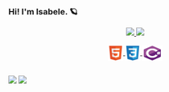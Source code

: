 ### Hi! I'm Isabele. 🪐

<div align="center"> 
	<a href="https://github.com/isabeles">
	<img height="180em" src="https://github-readme-stats.vercel.app/api?username=isabeles&hide=contribs,prs,issues&count_private=true&show_icons=true&theme=merko"/>
	<img height="180em" src="https://github-readme-stats.vercel.app/api/top-langs/?username=isabeles&layout=compact&langs_count=7&theme=merko"/>
 <div style="display: inline_block"><br>
 	<img align="center" alt="isa-html" heigth="30" width="30" src="https://raw.githubusercontent.com/devicons/devicon/master/icons/html5/html5-original.svg">
   	<img align="center" alt="isa-css" heigth="30" width="30" src="https://raw.githubusercontent.com/devicons/devicon/master/icons/css3/css3-original.svg">
   	<img align="center" alt="isa-csharp" height="30" width="40" src="https://raw.githubusercontent.com/devicons/devicon/master/icons/csharp/csharp-original.svg">
<div/>
     
  ##
  
 <div align="left">
 	<a href="https://www.linkedin.com/in/isabeles/" target="_blank" ><img src="https://img.shields.io/badge/LinkedIn-0077B5?style=for-the-badge&logo=linkedin&logoColor=white" target="_blank"></a>
 	<a href="mailto:isabelesbarbosa@gmail.com" target="_blank" ><img src="https://img.shields.io/badge/Gmail-D14836?style=for-the-badge&logo=gmail&logoColor=white" target="_blank"></a>
  <div/>

